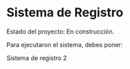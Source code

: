 <h1>Sistema de Registro</h1>

Estado del proyecto: En construcción.

Para ejecutaron el sistema, debes poner: 

Sistema de registro 2
